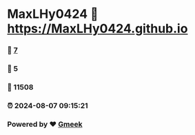 # MaxLHy0424 :link: https://MaxLHy0424.github.io 
### :page_facing_up: [7](https://MaxLHy0424.github.io/tag.html) 
### :speech_balloon: 5 
### :hibiscus: 11508 
### :alarm_clock: 2024-08-07 09:15:21 
### Powered by :heart: [Gmeek](https://github.com/Meekdai/Gmeek)
